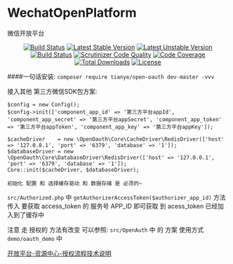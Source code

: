 # WechatOpenPlatform
微信开放平台
<p align="center">
<a href="https://travis-ci.org/tianye/WechatOpenPlatform"><img src="https://travis-ci.org/tianye/WechatOpenPlatform.svg?branch=master" alt="Build Status"></a>
<a href="https://packagist.org/packages/tianye/open-oauth"><img src="https://poser.pugx.org/tianye/open-oauth/v/stable.svg" alt="Latest Stable Version"></a>
<a href="https://packagist.org/packages/tianye/open-oauth"><img src="https://poser.pugx.org/tianye/open-oauth/v/unstable.svg" alt="Latest Unstable Version"></a>
<a href="https://scrutinizer-ci.com/g/tianye/WechatOpenPlatform/build-status/master"><img src="https://scrutinizer-ci.com/g/tianye/WechatOpenPlatform/badges/build.png?b=master" alt="Build Status"></a>
<a href="https://scrutinizer-ci.com/g/tianye/WechatOpenPlatform/?branch=master"><img src="https://scrutinizer-ci.com/g/tianye/WechatOpenPlatform/badges/quality-score.png?b=master" alt="Scrutinizer Code Quality"></a>
<a href="https://scrutinizer-ci.com/g/tianye/WechatOpenPlatform/?branch=master"><img src="https://scrutinizer-ci.com/g/tianye/WechatOpenPlatform/badges/coverage.png?b=master" alt="Code Coverage"></a>
<a href="https://packagist.org/packages/tianye/open-oauth"><img src="https://poser.pugx.org/tianye/open-oauth/downloads" alt="Total Downloads"></a>
<a href="https://packagist.org/packages/tianye/open-oauth"><img src="https://poser.pugx.org/tianye/open-oauth/license" alt="License"></a>
</p>

####一句话安装:
`composer require tianye/open-oauth dev-master -vvv`

接入其他 第三方微信SDK包方案:
```
$config = new Config();
$config->init(['component_app_id' => '第三方平台appId', 'component_app_secret' => '第三方平台appSecret', 'component_app_token' => '第三方平台appToken', 'component_app_key' => '第三方平台appKey']);

$cacheDriver    = new \OpenOauth\Core\CacheDriver\RedisDriver(['host' => '127.0.0.1', 'port' => '6379', 'database' => '1']);
$databaseDriver = new \OpenOauth\Core\DatabaseDriver\RedisDriver(['host' => '127.0.0.1', 'port' => '6379', 'database' => '1']);
Core::init($cacheDriver, $databaseDriver);

初始化 配置 和 选择缓存驱动 和 数据存储 是 必须的~
```


`src/Authorized.php` 中 `getAuthorizerAccessToken($authorizer_app_id)` 方法 传入 要获取 access_token 的 服务号 APP_ID 即可获取 到 acess_token 已经加入到了缓存中

注意 走 授权的 方法有改变 可以参照:
`src/OpenAuth` 中 的 方案 使用方式 `demo/oauth_demo` 中

[开放平台-资源中心-授权流程技术说明](https://open.weixin.qq.com/cgi-bin/showdocument?action=dir_list&t=resource/res_list&verify=1&id=open1453779503&token=&lang=zh_CN)


